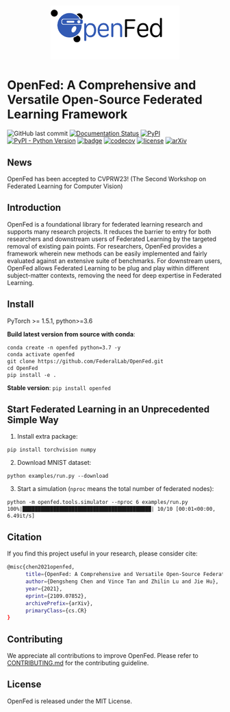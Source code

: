 <!-- markdownlint-disable MD033 -->
<!-- markdownlint-disable MD041 -->

<div align=center> <img src="https://github.com/FederalLab/OpenFed/raw/main/docs/_static/image/openfed-logo.png" width="300" /> </div>

# OpenFed: A Comprehensive and Versatile Open-Source Federated Learning Framework

![GitHub last commit](https://img.shields.io/github/last-commit/FederalLab/OpenFed) [![Documentation Status](https://readthedocs.org/projects/openfed/badge/?version=latest)](https://openfed.readthedocs.io) [![PyPI](https://img.shields.io/pypi/v/OpenFed)](https://pypi.org/project/OpenFed) [![PyPI - Python Version](https://img.shields.io/pypi/pyversions/OpenFed)](https://pypi.org/project/OpenFed) [![badge](https://github.com/FederalLab/OpenFed/workflows/build/badge.svg)](https://github.com/FederalLab/OpenFed/actions) [![codecov](https://codecov.io/gh/FederalLab/OpenFed/branch/main/graph/badge.svg)](https://codecov.io/gh/FederalLab/OpenFed) [![license](https://img.shields.io/github/license/FederalLab/OpenFed.svg)](https://github.com/FederalLab/OpenFed/blob/master/LICENSE) [![arXiv](https://img.shields.io/badge/arXiv-2109.07852-red.svg)](https://arxiv.org/abs/2109.07852)

## News

OpenFed has been accepted to CVPRW23! (The Second Workshop on Federated Learning for Computer Vision)

## Introduction

OpenFed is a foundational library for federated learning research and supports many research projects. It reduces the barrier to entry for both researchers and downstream users of Federated Learning by the targeted removal of existing pain points. For researchers, OpenFed provides a framework wherein new methods can be easily implemented and fairly evaluated against an extensive suite of benchmarks. For downstream users, OpenFed allows Federated Learning to be plug and play within different subject-matter contexts, removing the need for deep expertise in Federated Learning.

## Install

PyTorch >= 1.5.1, python>=3.6

**Build latest version from source with conda**:

```shell
conda create -n openfed python=3.7 -y
conda activate openfed
git clone https://github.com/FederalLab/OpenFed.git
cd OpenFed
pip install -e .
```

**Stable version**: `pip install openfed`

## Start Federated Learning in an Unprecedented Simple Way

1. Install extra package:

```shell
pip install torchvision numpy
```

2. Download MNIST dataset:

```shell
python examples/run.py --download
```

3. Start a simulation (`nproc` means the total number of federated nodes):

```shell
python -m openfed.tools.simulator --nproc 6 examples/run.py
100%|██████████████████████████████████████████| 10/10 [00:01<00:00,  6.49it/s]
```

## Citation

If you find this project useful in your research, please consider cite:

```bash
@misc{chen2021openfed,
      title={OpenFed: A Comprehensive and Versatile Open-Source Federated Learning Framework},
      author={Dengsheng Chen and Vince Tan and Zhilin Lu and Jie Hu},
      year={2021},
      eprint={2109.07852},
      archivePrefix={arXiv},
      primaryClass={cs.CR}
}
```

## Contributing

We appreciate all contributions to improve OpenFed.
Please refer to [CONTRIBUTING.md](https://github.com/FederalLab/OpenFed/raw/main/CONTRIBUTING.md) for the contributing guideline.

## License

OpenFed is released under the MIT License.

